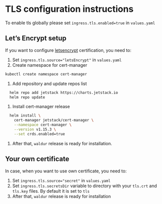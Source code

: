 <!-- EXTERNAL DOCUMENT
Source: https://code.opennodecloud.com/waldur/waldur-helm.git
Branch: master
Remote Path: docs//tls-config.md
Local Path: docs/admin-guide/deployment/helm/docs/
Last Sync: 2025-11-01T03:04:11.217986

WARNING: This file is automatically synchronized from the source repository.
DO NOT EDIT this file directly. Changes will be overwritten.
Edit the source at: https://code.opennodecloud.com/waldur/waldur-helm.git/-/tree/master/docs//tls-config.md
-->


# TLS configuration instructions

To enable tls globally please set `ingress.tls.enabled=true` in `values.yaml`

## Let’s Encrypt setup

If you want to configure [letsencrypt](https://letsencrypt.org/)
certification, you need to:

1. Set `ingress.tls.source="letsEncrypt"` in `values.yaml`
2. Create namespace for cert-manager

```bash
kubectl create namespace cert-manager
```

1. Add repository and update repos list

```bash
  helm repo add jetstack https://charts.jetstack.io
  helm repo update
```

1. Install cert-manager release

```bash
  helm install \
    cert-manager jetstack/cert-manager \
    --namespace cert-manager \
    --version v1.15.3 \
    --set crds.enabled=true
```

1. After that, `waldur` release is ready for installation.

## Your own certificate

In case, when you want to use own certificate, you need to:

1. Set `ingress.tls.source="secret"` in `values.yaml`
2. Set `ingress.tls.secretsDir` variable to directory
    with your `tls.crt` and `tls.key` files. By default it is set to `tls`
3. After that, `waldur` release is ready for installation
